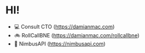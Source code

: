 # HI!

- 💻 Consult CTO (https://damianmac.com)
- 🚲 RollCallBNE (https://damianmac.com/rollcallbne)
- 📨 NimbusAPI (https://nimbusapi.com)
